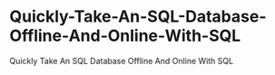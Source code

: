 # Quickly-Take-An-SQL-Database-Offline-And-Online-With-SQL
Quickly Take An SQL Database Offline And Online With SQL
